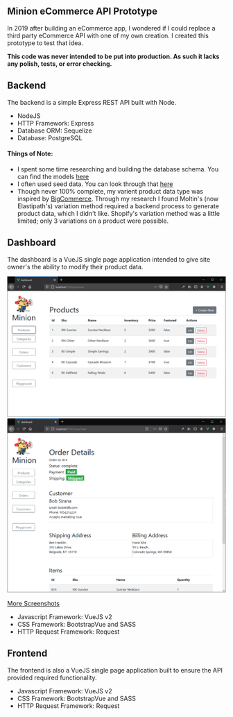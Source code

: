 ## Minion eCommerce API Prototype

In 2019 after building an eCommerce app, I wondered if I could replace a third party eCommerce API with one of my own creation. I created this prototype to test that idea.

**This code was never intended to be put into production. As such it lacks any polish, tests, or error checking.**

## Backend

The backend is a simple Express REST API built with Node.

-   NodeJS
-   HTTP Framework: Express
-   Database ORM: Sequelize
-   Database: PostgreSQL

#### Things of Note:

-   I spent some time researching and building the database schema. You can find the models [here](https://github.com/BenSaus/Minion-Prototype/tree/master/backend/models)
-   I often used seed data. You can look through that [here](https://github.com/BenSaus/Minion-Prototype/tree/master/backend/seeders)
-   Though never 100% complete, my varient product data type was inspired by [BigCommerce](https://developer.bigcommerce.com/api-reference/store-management/catalog/product-variants/createvariant). Through my research I found Moltin's (now Elastipath's) variation method required a backend process to generate product data, which I didn't like. Shopify's variation method was a little limited; only 3 variations on a product were possible.

## Dashboard

The dashboard is a VueJS single page application intended to give site owner's the ability to modify their product data.

![products](https://raw.githubusercontent.com/BenSaus/Minion-Prototype/master/dashboard/screenshots/minionDashboard.png)
![orderDetail](https://raw.githubusercontent.com/BenSaus/Minion-Prototype/master/dashboard/screenshots/minionDashboard-OrderDetails.png)

[More Screenshots](https://github.com/BenSaus/Minion-Prototype/tree/master/dashboard/screenshots)

-   Javascript Framework: VueJS v2
-   CSS Framework: BootstrapVue and SASS
-   HTTP Request Framework: Request

## Frontend

The frontend is also a VueJS single page application built to ensure the API provided required functionality.

-   Javascript Framework: VueJS v2
-   CSS Framework: BootstrapVue and SASS
-   HTTP Request Framework: Request
